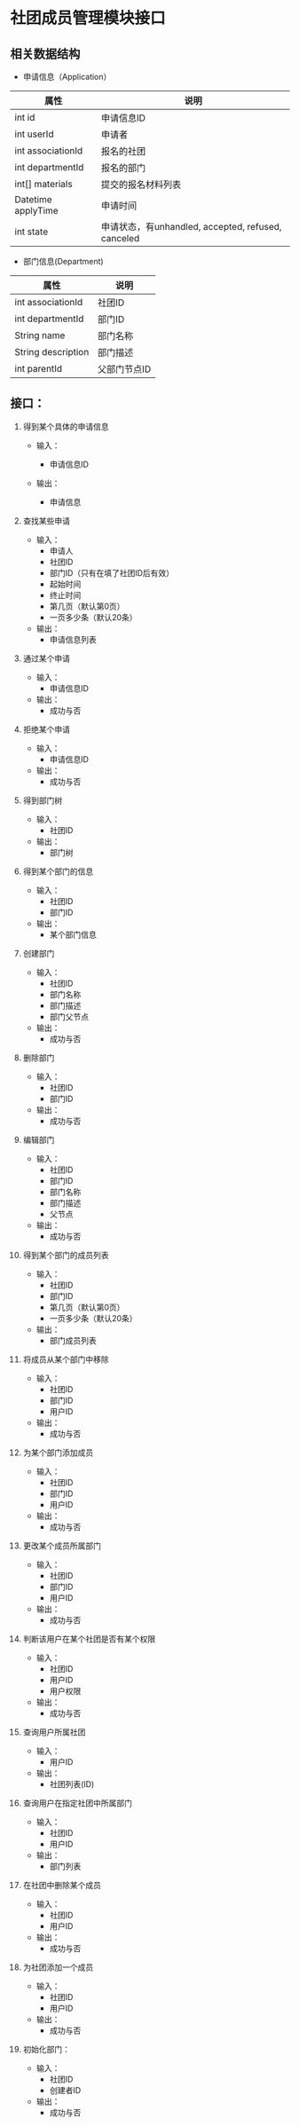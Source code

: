 # 社团成员管理模块接口

## 相关数据结构

- 申请信息（Application）

| 属性               | 说明                                               |
| ------------------ | -------------------------------------------------- |
| int id             | 申请信息ID                                         |
| int userId         | 申请者                                             |
| int associationId  | 报名的社团                                         |
| int departmentId   | 报名的部门                                         |
| int[] materials    | 提交的报名材料列表                                 |
| Datetime applyTime | 申请时间                                           |
| int state          | 申请状态，有unhandled, accepted, refused, canceled |

- 部门信息(Department)

| 属性               | 说明         |
| ------------------ | ------------ |
| int associationId  | 社团ID       |
| int departmentId   | 部门ID       |
| String name        | 部门名称     |
| String description | 部门描述     |
| int parentId       | 父部门节点ID |

## 接口：

1. 得到某个具体的申请信息

   - 输入：
     - 申请信息ID

   - 输出：
     - 申请信息
2. 查找某些申请

   - 输入：
     - 申请人
     - 社团ID
     - 部门ID（只有在填了社团ID后有效）
     - 起始时间
     - 终止时间
     - 第几页（默认第0页）
     - 一页多少条（默认20条）
   - 输出：
     - 申请信息列表
3. 通过某个申请

   - 输入：
     - 申请信息ID
   - 输出：
     - 成功与否
4. 拒绝某个申请

   - 输入：
     - 申请信息ID
   - 输出：
     - 成功与否
5. 得到部门树

   - 输入：
     - 社团ID
   - 输出：
     - 部门树
6. 得到某个部门的信息

   - 输入：
     - 社团ID
     - 部门ID
   - 输出：
     - 某个部门信息
7. 创建部门

   - 输入：
     - 社团ID
     - 部门名称
     - 部门描述
     - 部门父节点
   - 输出：
     - 成功与否
8. 删除部门

   - 输入：
     - 社团ID
     - 部门ID
   - 输出：
     - 成功与否
9. 编辑部门

   - 输入：
     - 社团ID
     - 部门ID
     - 部门名称
     - 部门描述
     - 父节点
   - 输出：
     - 成功与否
10. 得到某个部门的成员列表

    - 输入：
      - 社团ID
      - 部门ID
      - 第几页（默认第0页）
      - 一页多少条（默认20条）
    - 输出：
      - 部门成员列表
11. 将成员从某个部门中移除

    - 输入：
      - 社团ID
      - 部门ID
      - 用户ID
    - 输出：
      - 成功与否
12. 为某个部门添加成员

    - 输入：
      - 社团ID
      - 部门ID
      - 用户ID
    - 输出：
      - 成功与否
13. 更改某个成员所属部门

    - 输入：
      - 社团ID
      - 部门ID
      - 用户ID
    - 输出：
      - 成功与否
14. 判断该用户在某个社团是否有某个权限

    - 输入：
      - 社团ID
      - 用户ID
      - 用户权限
    - 输出：
      - 成功与否
15. 查询用户所属社团
    - 输入：
      - 用户ID
    - 输出：
      - 社团列表(ID)
16. 查询用户在指定社团中所属部门
    - 输入：
      - 社团ID
      - 用户ID
    - 输出：
      - 部门列表
17. 在社团中删除某个成员
    - 输入：
      - 社团ID
      - 用户ID
    - 输出：
      - 成功与否
18. 为社团添加一个成员
    - 输入：
      - 社团ID
      - 用户ID
    - 输出：
      - 成功与否
19. 初始化部门：
    - 输入：
      - 社团ID
      - 创建者ID
    - 输出：
      - 成功与否